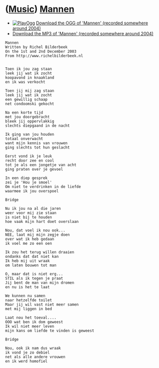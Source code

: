# ([Music](Music.htm)) [Mannen](SongMannen.htm)

-   [![PlayOgg](http://static.fsf.org/playogg/Play_ogg_80x15.png "I support PlayOgg!")](http://playogg.org)
    [Download the OGG of 'Mannen' (recorded somewhere
    around 2004)](CD03_13Mannen.ogg)
-   [Download the MP3 of 'Mannen' (recorded somewhere
    around 2004)](CD03_13Mannen.mp3)


```
Mannen
Written by Richel Bilderbeek
On the 1st and 2nd December 2003 
From http://www.richelbilderbeek.nl

 
Toen ik jou zag staan 
leek jij wat ik zocht 
koopavond in knaakland 
en ik was verkocht 
 
Toen jij mij zag staan 
leek jij wat ik zocht 
een gewillig schaap 
net condoomski gekocht 
 
Na een korte tijd 
met jou doorgebracht 
bleek jij oppervlakkig 
slechts diepgaand in de nacht 
 
Ik ging van jou houden 
totaal onverwacht 
want mijn kennis van vrouwen 
ging slechts tot hun geslacht 
 
Eerst vond ik je leuk 
recht door zee en cool 
tot je als een jongetje van acht 
ging praten over je gevoel 

In een diep gesprek 
zei je 'Hou je smoel' 
Om niet te verdrinken in de liefde 
waarmee ik jou overspoel 
 
Bridge
 
Nu ik jou na al die jaren 
weer voor mij zie staan 
is niet bij te houden 
hoe vaak mijn hart doet overslaan 
 
Nou, dat voel ik nou ook... 
NEE, laat mij mijn zegje doen 
over wat ik heb gedaan 
ik voel me zo een oen 
 
Ik zou het terug willen draaien 
ondanks dat dat niet kan 
Ik heb mij uit wraak 
om laten bouwen tot man 
 
O, maar dat is niet erg... 
STIL als ik tegen je praat 
Jij bent de man van mijn dromen 
en nu is het te laat 
 
We kunnen nu samen 
naar hetzelfde toilet 
Maar jij wil vast niet meer samen 
met mij liggen in bed 

Laat nou het toeval.... 
OOO wat ben ik dom geweest 
Ik wil niet meer leven 
mijn kans om liefde te vinden is geweest 
 
Bridge

Nou, ook ik nam dus wraak 
ik vond je zo debiel 
net als alle andere vrouwen 
en ik werd homofiel 
```
